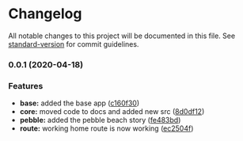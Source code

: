 # Changelog

All notable changes to this project will be documented in this file. See [standard-version](https://github.com/conventional-changelog/standard-version) for commit guidelines.

### 0.0.1 (2020-04-18)


### Features

* **base:** added the base app ([c160f30](https://github.com/jcdalton2201/golf-journal/commit/c160f30f78b6d5c0469687af57247d8b375beeaf))
* **core:** moved code to docs and added new src ([8d0df12](https://github.com/jcdalton2201/golf-journal/commit/8d0df1268579e62dfa3ecb1e07cbb6b1bbd8221d))
* **pebble:** added the pebble beach story ([fe483bd](https://github.com/jcdalton2201/golf-journal/commit/fe483bd479506770b9d61cd354071a6dec36f996))
* **route:** working  home route is now working ([ec2504f](https://github.com/jcdalton2201/golf-journal/commit/ec2504fc5d6b56a9b639a3691d7e396f26ef3dda))
